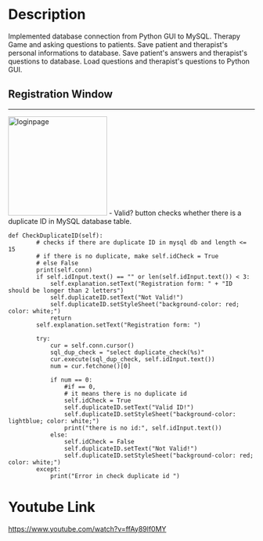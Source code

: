 # Description
Implemented database connection from Python GUI to MySQL.  Therapy Game and asking questions to patients. Save patient and therapist's personal informations to database.  Save patient's answers and therapist's questions to database.  Load questions and therapist's questions to Python GUI. 

## Registration Window
-----------------------------------------
<img width="202" alt="loginpage" src="https://user-images.githubusercontent.com/37283117/147423137-c44d86b5-8988-4f8f-8b5b-998e974797dd.png">
- Valid? button checks whether there is a duplicate ID in MySQL database table. 

```
def CheckDuplicateID(self):
        # checks if there are duplicate ID in mysql db and length <= 15
        # if there is no duplicate, make self.idCheck = True
        # else False
        print(self.conn)
        if self.idInput.text() == "" or len(self.idInput.text()) < 3:
            self.explanation.setText("Registration form: " + "ID should be longer than 2 letters")
            self.duplicateID.setText("Not Valid!")
            self.duplicateID.setStyleSheet("background-color: red; color: white;")
            return
        self.explanation.setText("Registration form: ")

        try:
            cur = self.conn.cursor()
            sql_dup_check = "select duplicate_check(%s)"
            cur.execute(sql_dup_check, self.idInput.text())
            num = cur.fetchone()[0]
            
            if num == 0:
                #if == 0, 
                # it means there is no duplicate id
                self.idCheck = True
                self.duplicateID.setText("Valid ID!")
                self.duplicateID.setStyleSheet("background-color: lightblue; color: white;")
                print("there is no id:", self.idInput.text())
            else:
                self.idCheck = False
                self.duplicateID.setText("Not Valid!")
                self.duplicateID.setStyleSheet("background-color: red; color: white;")
        except:
            print("Error in check duplicate id ") 

```

# Youtube Link
https://www.youtube.com/watch?v=ffAy89lf0MY
